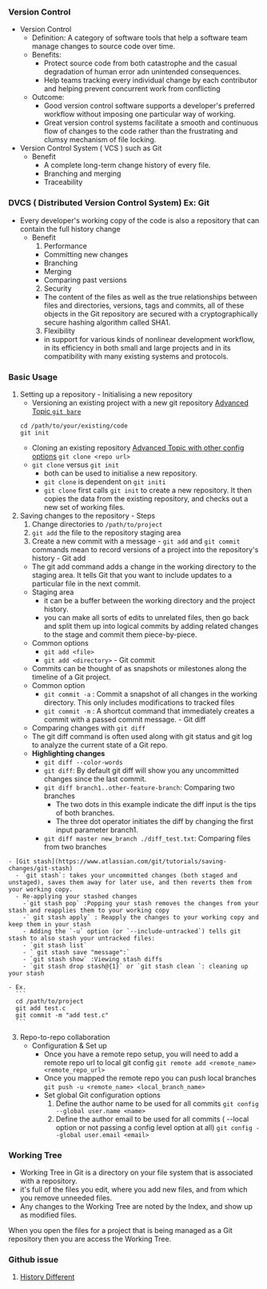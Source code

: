 ### Version Control
  - Version Control
    - Definition: A category of software tools that help a software team manage changes to source code over time. 
    - Benefits:
      - Protect source code from both catastrophe and the casual degradation of human error adn unintended consequences.
      - Help teams tracking every individual change by each contributor and helping prevent concurrent work from conflicting
    - Outcome:
      - Good version control software supports a developer's preferred workflow without imposing one particular way of working. 
      - Great version control systems facilitate a smooth and continuous flow of changes to the code rather than the frustrating and clumsy mechanism of file locking.
  - Version Control System ( VCS ) such as Git
    - Benefit 
      - A complete long-term change history of every file.
      - Branching and merging
      - Traceability 
### **DVCS** ( Distributed Version Control System) Ex: Git
  - Every developer's working copy of the code is also a repository that can contain the full history change
    - Benefit
      1. Performance 
        - Committing new changes
        - Branching
        - Merging 
        - Comparing past versions
      2. Security 
        - The content of the files as well as the true relationships between files and directories, versions, tags and commits, all of these objects in the Git repository are secured with a cryptographically secure hashing algorithm called SHA1. 
      3.  Flexibility 
        - in support for various kinds of nonlinear development workflow, in its efficiency in both small and large projects and in its compatibility with many existing systems and protocols.

### Basic Usage
  1. Setting up a repository
    - Initialising a new repository 
      - Versioning an existing project with a new git repository [Advanced Topic `git bare`](https://www.atlassian.com/git/tutorials/setting-up-a-repository/git-init)
      ```
      cd /path/to/your/existing/code
      git init  
      ``` 
      - Cloning an existing repository [Advanced Topic with other config options](https://www.atlassian.com/git/tutorials/setting-up-a-repository/git-clone)
      ` git clone <repo url> `
      - `git clone` versus `git init`
        - both can be used to initialise a new repository. 
        - `git clone` is dependent on `git initi`
        - `git clone` first calls `git init` to create a new repository. 
           It then copies the data from the existing repository, and checks out a new set of working files.
  2. Saving changes to the repository
    - Steps
      1. Change directories to `/path/to/project`
      2. `git add` the file to the repository staging area
      3. Create a new commit with a message
    - `git add` and `git commit` commands mean to record versions of a project into the repository's history
    - Git add
      - The git add command adds a change in the working directory to the staging area. It tells Git that you want to include updates to a particular file in the next commit.
      - Staging area
        - it can be a buffer between the working directory and the project history.
        - you can make all sorts of edits to unrelated files, then go back and split them up into logical commits by adding related changes to the stage and commit them piece-by-piece. 
      - Common options
        - `git add <file>`
        - `git add <directory>`
    - Git commit
      -  Commits can be thought of as snapshots or milestones along the timeline of a Git project. 
      - Common option
        - `git commit -a` : Commit a snapshot of all changes in the working directory. This only includes modifications to tracked files
        - `git commit -m` : A shortcut command that immediately creates a commit with a passed commit message. 
    - Git diff
      - Comparing changes with `git diff`
      - The git diff command is often used along with git status and git log to analyze the current state of a Git repo.
      - **Highlighting changes**
        - `git diff --color-words`
        - `git diff`: By default git diff will show you any uncommitted changes since the last commit.
        - `git diff branch1..other-feature-branch`: Comparing two branches
          - The two dots in this example indicate the diff input is the tips of both branches. 
          - The three dot operator initiates the diff by changing the first input parameter branch1. 
        - `git diff master new_branch ./diff_test.txt`: Comparing files from two branches
    
    - [Git stash](https://www.atlassian.com/git/tutorials/saving-changes/git-stash)
      - `git stash`: takes your uncommitted changes (both staged and unstaged), saves them away for later use, and then reverts them from your working copy.
      - Re-applying your stashed changes
        -`git stash pop` :Popping your stash removes the changes from your stash and reapplies them to your working copy
        -` git stash apply` : Reapply the changes to your working copy and keep them in your stash
        - Adding the `-u` option (or `--include-untracked`) tells git stash to also stash your untracked files:
        - `git stash list`
        - ` git stash save "message":`
        - `git stash show` :Viewing stash diffs
        - `git stash drop stash@{1}` or `git stash clean `: cleaning up your stash

    - Ex.
      ```
      cd /path/to/project
      git add test.c
      git commit -m "add test.c"
      ```
  
  3. Repo-to-repo collaboration
      - Configuration & Set up
         - Once you have a remote repo setup, you will need to add a remote repo url to local git config
         `git remote add <remote_name> <remote_repo_url>`
         - Once you mapped the remote repo you can push local branches
         `git push -u <remote_name> <local_branch_name> `
         - Set global Git configuration options
            1. Define the author name to be used for all commits
            `git config --global user.name <name>`
            2. Define the author email to be used for all commits ( --local option or not passing a config level option at all)
            `git config --global user.email <email>`

      
### Working Tree
  - Working Tree in Git is a directory on your file system that is associated with a repository.
  - it's full of the files you edit, where you add new files, and from which you remove unneeded files. 
  - Any changes to the Working Tree are noted by the Index, and show up as modified files.

When you open the files for a project that is being managed as a Git repository then you are access the Working Tree. 
### Github issue
1. [History Different](https://medium.com/@kihoonkang/git-master-and-branch-name-are-entirely-different-commit-histories-fda3bf37bd2)
